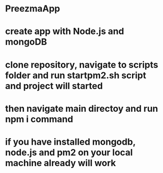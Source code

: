 # PreezmaApp
# create app with Node.js and mongoDB
# clone repository, navigate to scripts folder and run startpm2.sh script and project will started
# then navigate main directoy and run npm i command
# if you have installed mongodb, node.js and pm2 on your local machine already will work
